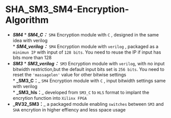 # SHA_SM3_SM4-Encryption-Algorithm
* _**SM4**_
      * _**SM4_C：**_ `SM4` Encryption module with `C` , designed in the same idea with verilog  
      * _**SM4_verilog：**_ `SM4` Encryption module with `verilog` , packaged as a `minimun IP` with input of `128 bits`. You need to reuse the IP if input has bits more than 128  
* _**SM3**_
      * _**SM3_verilog：**_ `SM3` Encryption module with `verilog`, with no input bitwidth restriction,but the default input bits set is `256 bits`. You need to reset the `'massagelen'` value for other bitwise settings  
      * **_SM3_C：**_ `SM4` Encryption module with `C` , input bitwidth settings same with verilog  
      * **_SM3_hls：**_ developed from `SM3_C` to `HLS` format to implant the encrytion function into `Xilinx FPGA` 
* **_RV32_SM3：**_ a packaged module enabling `switches` between `SM3` and `SHA` encrytion in higher effiency and less space usage  

